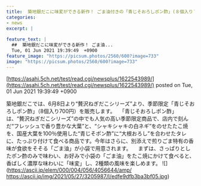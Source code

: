 ```yaml
---
title:  築地銀だこに味変ができる新作！ ごま油付きの「青じそおろしポン酢」(８個入り７００円)  
categories:
- news
excerpt: |
  
feature_text: |
  ##  築地銀だこに味変ができる新作！ ごま油...
  Tue, 01 Jun 2021 19:39:49  +0900
feature_image: "https://picsum.photos/2560/600?image=733"
image: "https://picsum.photos/2560/600?image=733"
---
```


[https://asahi.5ch.net/test/read.cgi/newsplus/1622543989/](https://asahi.5ch.net/test/read.cgi/newsplus/1622543989/)
posted on Tue, 01 Jun 2021 19:39:49  +0900

<!--more-->

築地銀だこでは、6月8日より“贅沢ねぎだこシリーズ”より、季節限定「青じそおろしポン酢」（8個入り700円）を販売します。 　「青じそおろしポン酢」は、“贅沢ねぎだこシリーズ”の中でも人気の高い季節限定商品で、店内で刻んだ“フレッシュで香り豊かな大葉”と、“シャキシャキの白ネギ”をのせたたこ焼を、国産大葉を100％使用した“青じそポン酢”に“大根おろし”を合わせたタレに、たっぷり付けて食べる商品です。今年はさらに、別添えで煎りごま特有の香味が食欲をそそる「ごま油」が小袋で用意されます。 　まずは、さっぱりとしたポン酢のみで味わい、お好みで小袋の「ごま油」をたこ焼にかけて食べると、香ばしく濃厚な味わいに「味変」し、2種類の風味を楽しめます。 ![](https://ascii.jp/elem/000/004/056/4056644/amp/ https://ascii.jp/img/2021/05/27/3205987/l/edfe9dfb3ba3bf05.jpg)
